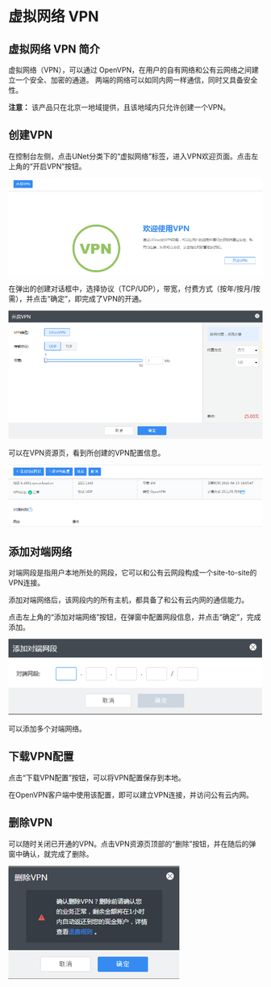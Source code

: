 # 虚拟网络 VPN

## 虚拟网络 VPN 简介

虚拟网络（VPN），可以通过 OpenVPN，在用户的自有网络和公有云网络之间建立一个安全、加密的通道。
两端的网络可以如同内网一样通信，同时又具备安全性。

**注意：** 该产品只在北京一地域提供，且该地域内只允许创建一个VPN。

## 创建VPN

在控制台左侧，点击UNet分类下的“虚拟网络”标签，进入VPN欢迎页面。点击左上角的“开启VPN”按钮。

![image](/images/vpn_welcome.png)

在弹出的创建对话框中，选择协议（TCP/UDP），带宽，付费方式（按年/按月/按需），并点击“确定”，即完成了VPN的开通。

![image](/images/vpn_create.png)

可以在VPN资源页，看到所创建的VPN配置信息。

![image](/images/vpn_info.png)

## 添加对端网络

对端网段是指用户本地所处的网段，它可以和公有云网段构成一个site-to-site的VPN连接。

添加对端网络后，该网段内的所有主机，都具备了和公有云内网的通信能力。

点击左上角的“添加对端网络”按钮，在弹窗中配置网段信息，并点击“确定”，完成添加。

![image](/images/vpn_subnet.png)

可以添加多个对端网络。

## 下载VPN配置

点击“下载VPN配置”按钮，可以将VPN配置保存到本地。

在OpenVPN客户端中使用该配置，即可以建立VPN连接，并访问公有云内网。

## 删除VPN

可以随时关闭已开通的VPN。点击VPN资源页顶部的“删除”按钮，并在随后的弹窗中确认，就完成了删除。

![image](/images/vpn_delete.png)
